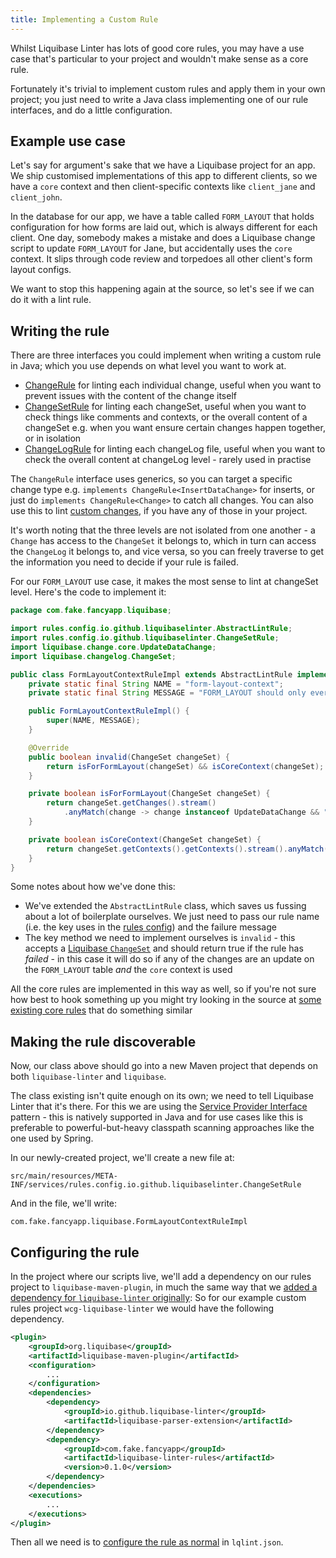```yaml
---
title: Implementing a Custom Rule
---
```


Whilst Liquibase Linter has lots of good core rules, you may have a use case that's particular to your project and wouldn't make sense as a core rule.

Fortunately it's trivial to implement custom rules and apply them in your own project; you just need to write a Java class implementing one of our rule interfaces, and do a little configuration. 

## Example use case

Let's say for argument's sake that we have a Liquibase project for an app. We ship customised implementations of this app to different clients, so we have a `core` context and then client-specific contexts like `client_jane` and `client_john`.

In the database for our app, we have a table called `FORM_LAYOUT` that holds configuration for how forms are laid out, which is always different for each client. One day, somebody makes a mistake and does a Liquibase change script to update `FORM_LAYOUT` for Jane, but accidentally uses the `core` context. It slips through code review and torpedoes all other client's form layout configs.

We want to stop this happening again at the source, so let's see if we can do it with a lint rule.

## Writing the rule

There are three interfaces you could implement when writing a custom rule in Java; which you use depends on what level you want to work at.

- [ChangeRule](https://github.com/liquibase-linter/liquibase-linter/blob/main/src/main/java/io/github/liquibaselinter/config/rules/ChangeRule.java) for linting each individual change, useful when you want to prevent issues with the content of the change itself
- [ChangeSetRule](https://github.com/liquibase-linter/liquibase-linter/blob/main/src/main/java/io/github/liquibaselinter/config/rules/ChangeSetRule.java) for linting each changeSet, useful when you want to check things like comments and contexts, or the overall content of a changeSet e.g. when you want ensure certain changes happen together, or in isolation
- [ChangeLogRule](https://github.com/liquibase-linter/liquibase-linter/blob/main/src/main/java/io/github/liquibaselinter/config/rules/ChangeLogRule.java) for linting each changeLog file, useful when you want to check the overall content at changeLog level - rarely used in practise

The `ChangeRule` interface uses generics, so you can target a specific change type e.g. `implements ChangeRule<InsertDataChange>` for inserts, or just do `implements ChangeRule<Change>` to catch all changes. You can also use this to lint [custom changes](http://www.liquibase.org/documentation/changes/custom_change.html), if you have any of those in your project.

It's worth noting that the three levels are not isolated from one another - a `Change` has access to the `ChangeSet` it belongs to, which in turn can access the `ChangeLog` it belongs to, and vice versa, so you can freely traverse to get the information you need to decide if your rule is failed.

For our `FORM_LAYOUT` use case, it makes the most sense to lint at changeSet level. Here's the code to implement it:

```java
package com.fake.fancyapp.liquibase;

import rules.config.io.github.liquibaselinter.AbstractLintRule;
import rules.config.io.github.liquibaselinter.ChangeSetRule;
import liquibase.change.core.UpdateDataChange;
import liquibase.changelog.ChangeSet;

public class FormLayoutContextRuleImpl extends AbstractLintRule implements ChangeSetRule {
    private static final String NAME = "form-layout-context";
    private static final String MESSAGE = "FORM_LAYOUT should only ever be updated in a client-specific context!";

    public FormLayoutContextRuleImpl() {
        super(NAME, MESSAGE);
    }

    @Override
    public boolean invalid(ChangeSet changeSet) {
        return isForFormLayout(changeSet) && isCoreContext(changeSet);
    }

    private boolean isForFormLayout(ChangeSet changeSet) {
        return changeSet.getChanges().stream()
            .anyMatch(change -> change instanceof UpdateDataChange && "FORM_LAYOUT".equals(((UpdateDataChange) change).getTableName()));
    }

    private boolean isCoreContext(ChangeSet changeSet) {
        return changeSet.getContexts().getContexts().stream().anyMatch("core"::equals);
    }
}
```

Some notes about how we've done this:

- We've extended the `AbstractLintRule` class, which saves us fussing about a lot of boilerplate ourselves. We just need to pass our rule name (i.e. the key uses in the [rules config](rules/index.md)) and the failure message
- The key method we need to implement ourselves is `invalid` - this accepts a [Liquibase `ChangeSet`](https://github.com/liquibase/liquibase/blob/main/liquibase-core/src/main/java/liquibase/changelog/ChangeSet.java) and should return true if the rule has _failed_ - in this case it will do so if any of the changes are an update on the `FORM_LAYOUT` table _and_ the `core` context is used

All the core rules are implemented in this way as well, so if you're not sure how best to hook something up you might try looking in the source at [some existing core rules](https://github.com/liquibase-linter/liquibase-linter/tree/main/src/main/java/io/github/liquibaselinter/config/rules/core) that do something similar

## Making the rule discoverable

Now, our class above should go into a new Maven project that depends on both `liquibase-linter` and `liquibase`.

The class existing isn't quite enough on its own; we need to tell Liquibase Linter that it's there. For this we are using the [Service Provider Interface](https://docs.oracle.com/javase/tutorial/sound/SPI-intro.html) pattern - this is natively supported in Java and for use cases like this is preferable to powerful-but-heavy classpath scanning approaches like the one used by Spring.

In our newly-created project, we'll create a new file at:

`src/main/resources/META-INF/services/rules.config.io.github.liquibaselinter.ChangeSetRule`

And in the file, we'll write:

`com.fake.fancyapp.liquibase.FormLayoutContextRuleImpl`

## Configuring the rule

In the project where our scripts live, we'll add a dependency on our rules project to `liquibase-maven-plugin`, in much the same way that we [added a dependency for `liquibase-linter` originally](configure.md):
So for our example custom rules project `wcg-liquibase-linter` we would have the following dependency.

```xml
<plugin>
    <groupId>org.liquibase</groupId>
    <artifactId>liquibase-maven-plugin</artifactId>
    <configuration>
        ...
    </configuration>
    <dependencies>
        <dependency>
            <groupId>io.github.liquibase-linter</groupId>
            <artifactId>liquibase-parser-extension</artifactId>
        </dependency>
        <dependency>
            <groupId>com.fake.fancyapp</groupId>
            <artifactId>liquibase-linter-rules</artifactId>
            <version>0.1.0</version>
        </dependency>
    </dependencies>
    <executions>
        ...
    </executions>
</plugin>
```

Then all we need is to [configure the rule as normal](rules/index.md) in `lqlint.json`.
